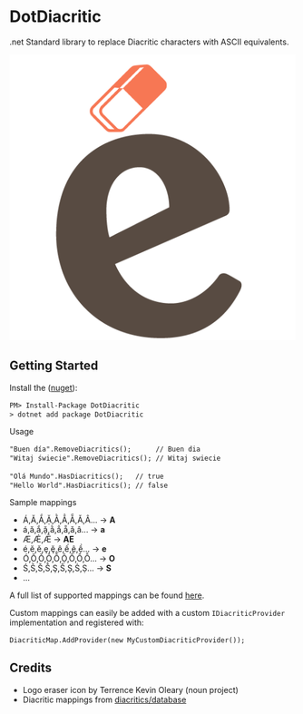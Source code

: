 ﻿# DotDiacritic

.net Standard library to replace Diacritic characters with ASCII equivalents.

![Diacritical logo][logo]

## Getting Started

Install the ([nuget][nuget]):

    PM> Install-Package DotDiacritic
	> dotnet add package DotDiacritic

Usage

	"Buen día".RemoveDiacritics();      // Buen dia
    "Witaj świecie".RemoveDiacritics(); // Witaj swiecie

    "Olá Mundo".HasDiacritics();   // true
    "Hello World".HasDiacritics(); // false

Sample mappings
- Á,Ă,Ắ,Ặ,Ằ,Ẳ,Ẵ,Ǎ,Â... -> **A**
- á,ă,ắ,ặ,ằ,ẳ,ẵ,ǎ,â... -> **a**
- Æ,Ǽ,Ǣ -> **AE**
- é,ĕ,ě,ȩ,ḝ,ê,ế,ệ,ề... -> **e**
- Ó,Ŏ,Ǒ,Ô,Ố,Ộ,Ồ,Ổ,Ỗ... -> **O**
- Ś,Ṥ,Š,Ṧ,Ş,Ŝ,Ș,Ṡ,Ṣ... -> **S**
- ...

A full list of supported mappings can be found [here][default provider].

Custom mappings can easily be added with a custom `IDiacriticProvider` implementation and registered with:

    DiacriticMap.AddProvider(new MyCustomDiacriticProvider());


## Credits
- Logo eraser icon by Terrence Kevin Oleary (noun project)
- Diacritic mappings from [diacritics/database][diacritics database]


[logo]: https://raw.githubusercontent.com/anth12/diacritical-dotnet/master/assets/diacritical.png

[nuget]: https://www.nuget.org/packages/DotDiacritic/
[diacritics database]: https://github.com/diacritics/database
[default provider]: https://github.com/anth12/diacritical-dotnet/blob/master/DotDiacritic/DefaultDiacriticProvider.cs